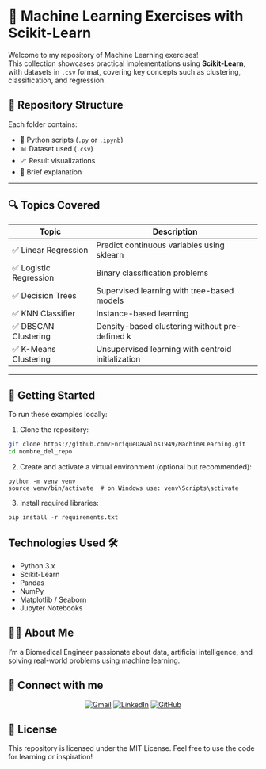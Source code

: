 # 🧠 Machine Learning Exercises with Scikit-Learn

Welcome to my repository of Machine Learning exercises!  
This collection showcases practical implementations using **Scikit-Learn**, with datasets in `.csv` format, covering key concepts such as clustering, classification, and regression.

## 📁 Repository Structure


Each folder contains:
- 📄 Python scripts (`.py` or `.ipynb`)
- 📊 Dataset used (`.csv`)
- 📈 Result visualizations
- 📝 Brief explanation

---

## 🔍 Topics Covered

| Topic                | Description                                      |
|---------------------|--------------------------------------------------|
| ✅ Linear Regression | Predict continuous variables using sklearn       |
| ✅ Logistic Regression | Binary classification problems               |
| ✅ Decision Trees    | Supervised learning with tree-based models       |
| ✅ KNN Classifier    | Instance-based learning                          |
| ✅ DBSCAN Clustering | Density-based clustering without pre-defined k   |
| ✅ K-Means Clustering| Unsupervised learning with centroid initialization|

---

## 🚀 Getting Started

To run these examples locally:

1. Clone the repository:
```bash
git clone https://github.com/EnriqueDavalos1949/MachineLearning.git
cd nombre_del_repo
```
2. Create and activate a virtual environment (optional but recommended):

```
python -m venv venv
source venv/bin/activate  # on Windows use: venv\Scripts\activate
```
3. Install required libraries:

```
pip install -r requirements.txt
```

## Technologies Used 🛠️ 
- Python 3.x
- Scikit-Learn
- Pandas
- NumPy
- Matplotlib / Seaborn
- Jupyter Notebooks


## 👨‍💻 About Me
I’m a Biomedical Engineer passionate about data, artificial intelligence, and solving real-world problems using machine learning.

## 🤝 Connect with me
<p align="center">
	<a href="mailto:edavalos0903gmail.com"><img img src="https://img.shields.io/badge/gmail-%23EA4335.svg?style=plastic&logo=gmail&logoColor=white" alt="Gmail"/></a>
	<a href="https://www.linkedin.com/in/jes%C3%BAs-enrique-d%C3%A1valos-guti%C3%A9rrez-bb5b7928b/"><img src="https://img.shields.io/badge/linkedin-%230A66C2.svg?style=plastic&logo=linkedin&logoColor=white" alt="LinkedIn"/></a>
  	<a href="https://github.com/EnriqueDavalos1949?tab=overview&from=2025-08-01&to=2025-08-01"><img src="https://img.shields.io/badge/github-%23121011.svg?style=plastic&logo=github&logoColor=white" alt="GitHub"/></a>
</p>

## 📌 License
This repository is licensed under the MIT License.
Feel free to use the code for learning or inspiration!
